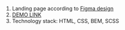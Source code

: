 1. Landing page according to [Figma design](https://www.figma.com/file/OMjQNb3hg1LKMV4OwyQ3Ao/BOSE?node-id=0%3A1)
2. [DEMO LINK](https://huberciak.github.io/layout_miami)
3. Technology stack: HTML, CSS, BEM, SCSS
